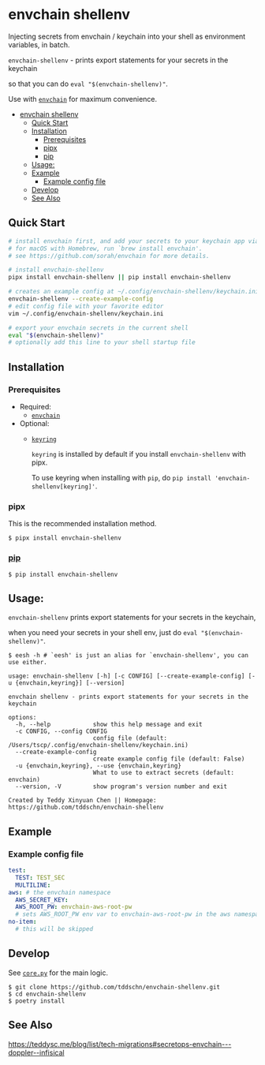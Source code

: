 # envchain shellenv

Injecting secrets from envchain / keychain into your shell as environment variables, in batch.

`envchain-shellenv` - prints export statements for your secrets in the keychain

so that you can do `eval "$(envchain-shellenv)"`.

Use with [`envchain`](https://github.com/sorah/envchain) for maximum convenience.

- [envchain shellenv](#envchain-shellenv)
  - [Quick Start](#quick-start)
  - [Installation](#installation)
    - [Prerequisites](#prerequisites)
    - [pipx](#pipx)
    - [pip](#pip)
  - [Usage:](#usage)
  - [Example](#example)
    - [Example config file](#example-config-file)
  - [Develop](#develop)
  - [See Also](#see-also)

## Quick Start
```bash
# install envchain first, and add your secrets to your keychain app via envchain
# for macOS with Homebrew, run `brew install envchain'.
# see https://github.com/sorah/envchain for more details.

# install envchain-shellenv
pipx install envchain-shellenv || pip install envchain-shellenv

# creates an example config at ~/.config/envchain-shellenv/keychain.ini
envchain-shellenv --create-example-config
# edit config file with your favorite editor
vim ~/.config/envchain-shellenv/keychain.ini

# export your envchain secrets in the current shell
eval "$(envchain-shellenv)"
# optionally add this line to your shell startup file
```

## Installation

### Prerequisites
- Required:
  - [`envchain`](https://github.com/sorah/envchain)
- Optional:
  - [`keyring`](https://github.com/jaraco/keyring)

    `keyring` is installed by default if you install `envchain-shellenv` with pipx.

    To use keyring when installing with `pip`, do `pip install 'envchain-shellenv[keyring]'`.

### pipx

This is the recommended installation method.

```
$ pipx install envchain-shellenv
```

### [pip](https://pypi.org/project/envchain-shellenv/)

```
$ pip install envchain-shellenv
```

## Usage:

`envchain-shellenv` prints export statements for your secrets in the keychain,

when you need your secrets in your shell env, just do `eval "$(envchain-shellenv)"`.

```
$ eesh -h # `eesh' is just an alias for `envchain-shellenv', you can use either.

usage: envchain-shellenv [-h] [-c CONFIG] [--create-example-config] [-u {envchain,keyring}] [--version]

envchain shellenv - prints export statements for your secrets in the keychain

options:
  -h, --help            show this help message and exit
  -c CONFIG, --config CONFIG
                        config file (default: /Users/tscp/.config/envchain-shellenv/keychain.ini)
  --create-example-config
                        create example config file (default: False)
  -u {envchain,keyring}, --use {envchain,keyring}
                        What to use to extract secrets (default: envchain)
  --version, -V         show program's version number and exit

Created by Teddy Xinyuan Chen || Homepage: https://github.com/tddschn/envchain-shellenv
```

## Example

### Example config file

```yaml
test:
  TEST: TEST_SEC
  MULTILINE:
aws: # the envchain namespace
  AWS_SECRET_KEY:
  AWS_ROOT_PW: envchain-aws-root-pw
  # sets AWS_ROOT_PW env var to envchain-aws-root-pw in the aws namespace of envchain
no-item:
  # this will be skipped

```


## Develop

See [`core.py`](envchain_shellenv/core.py) for the main logic.

```
$ git clone https://github.com/tddschn/envchain-shellenv.git
$ cd envchain-shellenv
$ poetry install
```

## See Also

https://teddysc.me/blog/list/tech-migrations#secretops-envchain---doppler--infisical